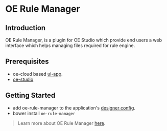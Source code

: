 # OE Rule Manager

## Introduction

OE Rule Manager, is a plugin for OE Studio which provide end users a web interface which helps managing files required for rule engine.

## Prerequisites
* oe-cloud based [ui-app](https://github.com/EdgeVerve/oe-ui-app).
* [oe-studio](http://evgit/oecloud.io/oe-studio)

## Getting Started

* add oe-rule-manager to the application's [designer config](http://evgit/oecloud.io/oe-studio#configuration-for-designer-in-oe-cloud).
* bower install `oe-rule-manager`

> Learn more about OE Rule Manager [here](docs/guide.md).
